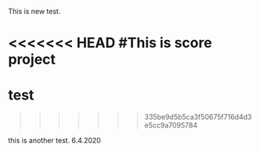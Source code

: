 This is new test.

<<<<<<< HEAD
#This is score project
=======
# test
>>>>>>> 335be9d5b5ca3f50675f716d4d3e5cc9a7095784

this is another test. 6.4.2020
